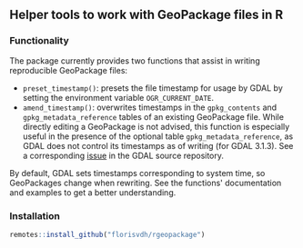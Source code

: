 ## Helper tools to work with GeoPackage files in R

### Functionality

The package currently provides two functions that assist in writing reproducible GeoPackage files:

- `preset_timestamp()`: presets the file timestamp for usage by GDAL by setting the environment variable `OGR_CURRENT_DATE`.
- `amend_timestamp()`: overwrites timestamps in the `gpkg_contents` and `gpkg_metadata_reference` tables of an existing GeoPackage file.
While directly editing a GeoPackage is not advised, this function is especially useful in the presence of the optional table `gpkg_metadata_reference`, as GDAL does not control its timestamps as of writing (for GDAL 3.1.3).
See a corresponding [issue](https://github.com/OSGeo/gdal/issues/3537) in the GDAL source repository.

By default, GDAL sets timestamps corresponding to system time, so GeoPackages change when rewriting.
See the functions' documentation and examples to get a better understanding.

### Installation

```r
remotes::install_github("florisvdh/rgeopackage")
```

